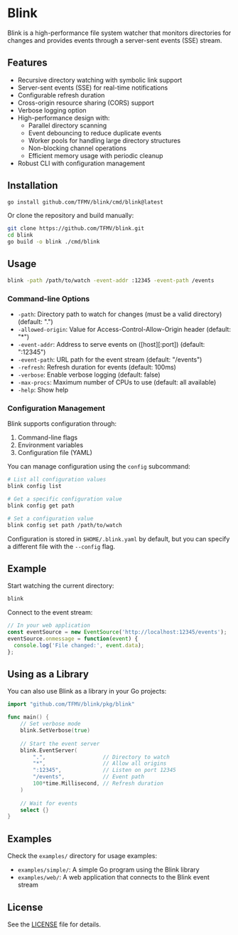 # Blink

Blink is a high-performance file system watcher that monitors directories for changes and provides events through a server-sent events (SSE) stream.

## Features

- Recursive directory watching with symbolic link support
- Server-sent events (SSE) for real-time notifications
- Configurable refresh duration
- Cross-origin resource sharing (CORS) support
- Verbose logging option
- High-performance design with:
  - Parallel directory scanning
  - Event debouncing to reduce duplicate events
  - Worker pools for handling large directory structures
  - Non-blocking channel operations
  - Efficient memory usage with periodic cleanup
- Robust CLI with configuration management

## Installation

```bash
go install github.com/TFMV/blink/cmd/blink@latest
```

Or clone the repository and build manually:

```bash
git clone https://github.com/TFMV/blink.git
cd blink
go build -o blink ./cmd/blink
```

## Usage

```bash
blink -path /path/to/watch -event-addr :12345 -event-path /events
```

### Command-line Options

- `-path`: Directory path to watch for changes (must be a valid directory) (default: ".")
- `-allowed-origin`: Value for Access-Control-Allow-Origin header (default: "*")
- `-event-addr`: Address to serve events on ([host][:port]) (default: ":12345")
- `-event-path`: URL path for the event stream (default: "/events")
- `-refresh`: Refresh duration for events (default: 100ms)
- `-verbose`: Enable verbose logging (default: false)
- `-max-procs`: Maximum number of CPUs to use (default: all available)
- `-help`: Show help

### Configuration Management

Blink supports configuration through:

1. Command-line flags
2. Environment variables
3. Configuration file (YAML)

You can manage configuration using the `config` subcommand:

```bash
# List all configuration values
blink config list

# Get a specific configuration value
blink config get path

# Set a configuration value
blink config set path /path/to/watch
```

Configuration is stored in `$HOME/.blink.yaml` by default, but you can specify a different file with the `--config` flag.

## Example

Start watching the current directory:

```bash
blink
```

Connect to the event stream:

```javascript
// In your web application
const eventSource = new EventSource('http://localhost:12345/events');
eventSource.onmessage = function(event) {
  console.log('File changed:', event.data);
};
```

## Using as a Library

You can also use Blink as a library in your Go projects:

```go
import "github.com/TFMV/blink/pkg/blink"

func main() {
    // Set verbose mode
    blink.SetVerbose(true)
    
    // Start the event server
    blink.EventServer(
        ".",                  // Directory to watch
        "*",                  // Allow all origins
        ":12345",             // Listen on port 12345
        "/events",            // Event path
        100*time.Millisecond, // Refresh duration
    )
    
    // Wait for events
    select {}
}
```

## Examples

Check the `examples/` directory for usage examples:

- `examples/simple/`: A simple Go program using the Blink library
- `examples/web/`: A web application that connects to the Blink event stream

## License

See the [LICENSE](LICENSE) file for details.
